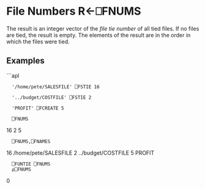 <!-- Hidden search keywords -->
<div style="display: none;">
  ⎕FNUMS FNUMS
</div>






<h1 class="heading"><span class="name">File Numbers</span> <span class="command">R←⎕FNUMS</span></h1>



The result is an integer vector of the *file tie number* of all tied files.  If no files are tied, the result is empty.  The elements of the result are in the order in which the files were tied.

<h2 class="example">Examples</h2>
```apl

      '/home/pete/SALESFILE' ⎕FSTIE 16

      '../budget/COSTFILE' ⎕FSTIE 2

      'PROFIT' ⎕FCREATE 5

      ⎕FNUMS
16 2 5

      ⎕FNUMS,⎕FNAMES
16 /home/pete/SALESFILE
 2 ../budget/COSTFILE
 5 PROFIT

      ⎕FUNTIE ⎕FNUMS
      ⍴⎕FNUMS
0
```



